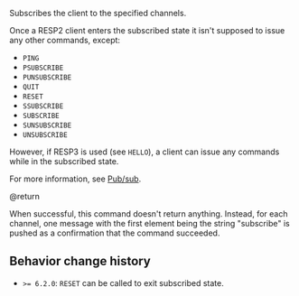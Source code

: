 Subscribes the client to the specified channels.

Once a RESP2 client enters the subscribed state it isn't supposed to issue any other commands, except:

* `PING`
* `PSUBSCRIBE`
* `PUNSUBSCRIBE`
* `QUIT`
* `RESET`
* `SSUBSCRIBE`
* `SUBSCRIBE`
* `SUNSUBSCRIBE`
* `UNSUBSCRIBE`

However, if RESP3 is used (see `HELLO`), a client can issue any commands while in the subscribed state.

For more information, see [Pub/sub](/docs/manual/pubsub/).

@return

When successful, this command doesn't return anything.
Instead, for each channel, one message with the first element being the string "subscribe" is pushed as a confirmation that the command succeeded.

## Behavior change history

*   `>= 6.2.0`: `RESET` can be called to exit subscribed state.
